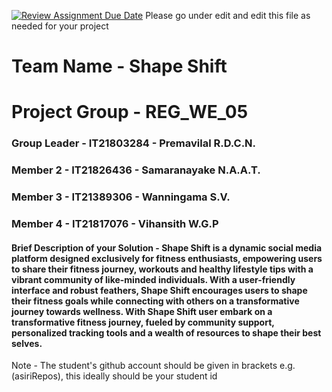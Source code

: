 [![Review Assignment Due Date](https://classroom.github.com/assets/deadline-readme-button-24ddc0f5d75046c5622901739e7c5dd533143b0c8e959d652212380cedb1ea36.svg)](https://classroom.github.com/a/2d9khxo6)
Please go under edit and edit this file as needed for your project

# Team Name - Shape Shift
# Project Group - REG_WE_05
### Group Leader - IT21803284 - Premavilal R.D.C.N.
### Member 2 - IT21826436 - Samaranayake N.A.A.T.
### Member 3 - IT21389306 - Wanningama S.V.
### Member 4 - IT21817076 - Vihansith W.G.P

#### Brief Description of your Solution - Shape Shift is a dynamic social media platform designed exclusively for fitness enthusiasts, empowering users to share their fitness journey, workouts and healthy lifestyle tips with a vibrant community of like-minded individuals. With a user-friendly interface and robust feathers, Shape Shift encourages users to shape their fitness goals while connecting with others on a transformative journey towards  wellness. With Shape Shift user embark on a transformative fitness journey, fueled by community support, personalized tracking tools and a wealth of resources to shape their best selves.



Note - The student's github account should be given in brackets e.g. (asiriRepos), this ideally should be your student id 

